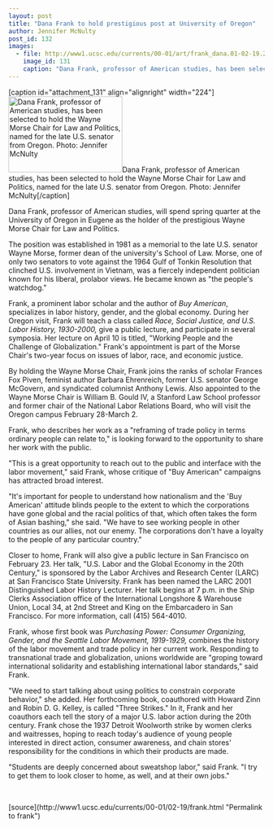 ```yaml
---
layout: post
title: "Dana Frank to hold prestigious post at University of Oregon"
author: Jennifer McNulty
post_id: 132
images:
  - file: http://www1.ucsc.edu/currents/00-01/art/frank_dana.01-02-19.224.jpg
    image_id: 131
    caption: "Dana Frank, professor of American studies, has been selected to hold the Wayne Morse Chair for Law and Politics, named for the late U.S. senator from Oregon. Photo: Jennifer McNulty"
---
```


[caption id="attachment_131" align="alignright" width="224"]<a href="http://localhost/mysite/wp-content/uploads/2001/02/frank_dana.01-02-19.224.jpg"><img class="size-full wp-image-131" src="http://localhost/mysite/wp-content/uploads/2001/02/frank_dana.01-02-19.224.jpg" alt="Dana Frank, professor of American studies, has been selected to hold the Wayne Morse Chair for Law and Politics, named for the late U.S. senator from Oregon. Photo: Jennifer McNulty" width="224" height="149" /></a>Dana Frank, professor of American studies, has been selected to hold the Wayne Morse Chair for Law and Politics, named for the late U.S. senator from Oregon. Photo: Jennifer McNulty[/caption]
<p>
  Dana Frank, professor of American studies, will spend spring quarter at the University of Oregon in Eugene as the holder of the prestigious Wayne Morse Chair for Law and Politics.
</p>The position was established in 1981 as a memorial to the late U.S. senator Wayne Morse, former dean of the university's School of Law. Morse, one of only two senators to vote against the 1964 Gulf of Tonkin Resolution that clinched U.S. involvement in Vietnam, was a fiercely independent politician known for his liberal, prolabor views. He became known as "the people's watchdog."
<p>
  Frank, a prominent labor scholar and the author of <i>Buy American</i>, specializes in labor history, gender, and the global economy. During her Oregon visit, Frank will teach a class called <i>Race, Social Justice, and U.S. Labor History, 1930-2000,</i> give a public lecture, and participate in several symposia. Her lecture on April 10 is titled, "Working People and the Challenge of Globalization." Frank's appointment is part of the Morse Chair's two-year focus on issues of labor, race, and economic justice.
</p>
<p>
  By holding the Wayne Morse Chair, Frank joins the ranks of scholar Frances Fox Piven, feminist author Barbara Ehrenreich, former U.S. senator George McGovern, and syndicated columnist Anthony Lewis. Also appointed to the Wayne Morse Chair is William B. Gould IV, a Stanford Law School professor and former chair of the National Labor Relations Board, who will visit the Oregon campus February 28-March 2.
</p>
<p>
  Frank, who describes her work as a "reframing of trade policy in terms ordinary people can relate to," is looking forward to the opportunity to share her work with the public.
</p>
<p>
  "This is a great opportunity to reach out to the public and interface with the labor movement," said Frank, whose critique of "Buy American" campaigns has attracted broad interest.
</p>
<p>
  "It's important for people to understand how nationalism and the 'Buy American' attitude blinds people to the extent to which the corporations have gone global and the racial politics of that, which often takes the form of Asian bashing," she said. "We have to see working people in other countries as our allies, not our enemy. The corporations don't have a loyalty to the people of any particular country."
</p>
<p>
  Closer to home, Frank will also give a public lecture in San Francisco on February 23. Her talk, "U.S. Labor and the Global Economy in the 20th Century," is sponsored by the Labor Archives and Research Center (LARC) at San Francisco State University. Frank has been named the LARC 2001 Distinguished Labor History Lecturer. Her talk begins at 7 p.m. in the Ship Clerks Association office of the International Longshore &amp; Warehouse Union, Local 34, at 2nd Street and King on the Embarcadero in San Francisco. For more information, call (415) 564-4010.
</p>
<p>
  Frank, whose first book was <i>Purchasing Power: Consumer Organizing, Gender, and the Seattle Labor Movement, 1919-1929,</i> combines the history of the labor movement and trade policy in her current work. Responding to transnational trade and globalization, unions worldwide are "groping toward international solidarity and establishing international labor standards," said Frank.
</p>
<p>
  "We need to start talking about using politics to constrain corporate behavior," she added. Her forthcoming book, coauthored with Howard Zinn and Robin D. G. Kelley, is called "Three Strikes." In it, Frank and her coauthors each tell the story of a major U.S. labor action during the 20th century. Frank chose the 1937 Detroit Woolworth strike by women clerks and waitresses, hoping to reach today's audience of young people interested in direct action, consumer awareness, and chain stores' responsibility for the conditions in which their products are made.
</p>
<p>
  "Students are deeply concerned about sweatshop labor," said Frank. "I try to get them to look closer to home, as well, and at their own jobs."
</p>
<p>
  <br>

</p>
[source](http://www1.ucsc.edu/currents/00-01/02-19/frank.html "Permalink to frank")
